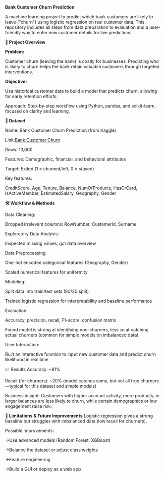 **Bank Customer Churn Prediction**

A machine learning project to predict which bank customers are likely to leave ("churn") using logistic regression on real customer data. This repository includes all steps from data preparation to evaluation and a user-friendly way to enter new customer details for live predictions.

**🚀 Project Overview**

**Problem:**

Customer churn (leaving the bank) is costly for businesses. Predicting who is likely to churn helps the bank retain valuable customers through targeted interventions.

**Objective:**

Use historical customer data to build a model that predicts churn, allowing for early retention efforts.

Approach: Step-by-step workflow using Python, pandas, and scikit-learn, focused on clarity and learning.

**📂 Dataset**


Name: Bank Customer Churn Prediction (from Kaggle)


Link:[Bank Customer Churn](https://www.kaggle.com/datasets/shantanudhakadd/bank-customer-churn-prediction)


Rows: 10,000

Features: Demographic, financial, and behavioral attributes

Target: Exited (1 = churned/left, 0 = stayed)

Key features:

CreditScore, Age, Tenure, Balance, NumOfProducts, HasCrCard, IsActiveMember, EstimatedSalary, Geography, Gender


**🛠️ Workflow & Methods**


Data Cleaning:

Dropped irrelevant columns: RowNumber, CustomerId, Surname

Exploratory Data Analysis:

Inspected missing values, got data overview

Data Preprocessing:

One-hot encoded categorical features (Geography, Gender)

Scaled numerical features for uniformity

Modeling:

Split data into train/test sets (80/20 split)

Trained logistic regression for interpretability and baseline performance

Evaluation:

Accuracy, precision, recall, F1-score, confusion matrix

Found model is strong at identifying non-churners, less so at catching actual churners (common for simple models on imbalanced data)

User Interaction:

Built an interactive function to input new customer data and predict churn likelihood in real time

📈 Results
Accuracy: ~81%

Recall (for churners): ~20% (model catches some, but not all true churners—typical for this dataset and simple models)

Business insight: Customers with higher account activity, more products, or larger balances are less likely to churn, while certain demographics or low engagement raise risk.

**📝 Limitations & Future Improvements**
Logistic regression gives a strong baseline but struggles with imbalanced data (low recall for churners).

Possible improvements:

   ->Use advanced models (Random Forest, XGBoost)

   ->Balance the dataset or adjust class weights

   ->Feature engineering

   ->Build a GUI or deploy as a web app
